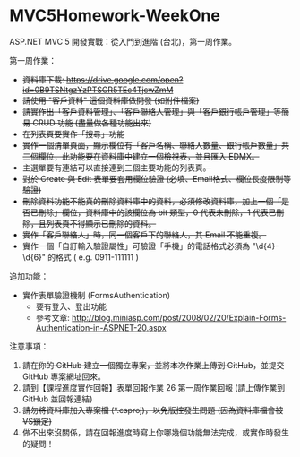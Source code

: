 # MVC5Homework-WeekOne
ASP.NET MVC 5 開發實戰：從入門到進階 (台北)，第一周作業。

第一周作業：

* ~~資料庫下載: https://drive.google.com/open?id=0B9TSNtgzYzPTSGR5TEc4TjcwZmM~~
* ~~請使用 "客戶資料" 這個資料庫做開發 (如附件檔案)~~
* ~~請實作出「客戶資料管理」、「客戶聯絡人管理」與「客戶銀行帳戶管理」等簡易 CRUD 功能 (盡量做各種功能出來)~~
* ~~在列表頁要實作「搜尋」功能~~
* ~~實作一個清單頁面，顯示欄位有「客戶名稱、聯絡人數量、銀行帳戶數量」共三個欄位，此功能要在資料庫中建立一個檢視表，並且匯入 EDMX。~~
* ~~主選單要有連結可以直接連到三個主要功能的列表頁。~~
* ~~對於 Create 與 Edit 表單要套用欄位驗證 (必填、Email格式、欄位長度限制等驗證)~~
* ~~刪除資料功能不能真的刪除資料庫中的資料，必須修改資料庫，加上一個「是否已刪除」欄位，資料庫中的該欄位為 bit 類型，0 代表未刪除，1 代表已刪除，且列表頁不得顯示已刪除的資料。~~
* ~~實作「客戶聯絡人」時，同一個客戶下的聯絡人，其 Email 不能重複。~~
* 實作一個「自訂輸入驗證屬性」可驗證「手機」的電話格式必須為 "\d{4}-\d{6}" 的格式 ( e.g. 0911-111111 )

追加功能：

* 實作表單驗證機制 (FormsAuthentication)
  * 要有登入、登出功能
  * 參考文章: http://blog.miniasp.com/post/2008/02/20/Explain-Forms-Authentication-in-ASPNET-20.aspx

注意事項：

1. ~~請在你的 GitHub 建立一個獨立專案，並將本次作業上傳到 GitHub~~，並提交 GitHub 專案網址回來。
2. 請到【課程進度實作回報】表單回報作業
   26 第一周作業回報 (請上傳作業到 GitHub 並回報連結)
3. ~~請勿將資料庫加入專案檔 (*.csproj)，以免版控發生問題 (因為資料庫檔會被VS鎖定)~~
4. 做不出來沒關係，請在回報進度時寫上你哪幾個功能無法完成，或實作時發生的疑問！
